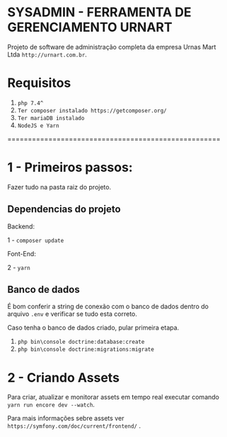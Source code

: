 SYSADMIN - FERRAMENTA DE GERENCIAMENTO URNART
=============================================

Projeto de software de administração completa da empresa Urnas Mart Ltda `http://urnart.com.br`.

Requisitos
==========

1. `php 7.4^`
2. `Ter composer instalado https://getcomposer.org/`
3. `Ter mariaDB instalado`
3. `NodeJS e Yarn`

====================================================

1 - Primeiros passos:
=====================

Fazer tudo na pasta raiz do projeto.

Dependencias do projeto
-----------------------

Backend:

1 - `composer update`


Font-End:

2 - `yarn`

Banco de dados
--------------

É bom conferir a string de conexão com o banco de dados dentro do arquivo `.env` e verificar se tudo esta correto. 

Caso tenha o banco de dados criado, pular primeira etapa.

1. `php bin\console doctrine:database:create`
2. `php bin\console doctrine:migrations:migrate`

2 - Criando Assets
==================

Para criar, atualizar e monitorar assets em tempo real executar comando `yarn run encore dev --watch`. 

Para mais informações sebre assets ver `https://symfony.com/doc/current/frontend/` .